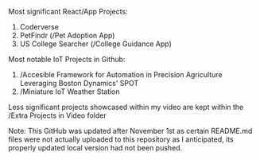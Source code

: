 Most significant React/App Projects:

1. Coderverse
2. PetFindr (/Pet Adoption App)
3. US College Searcher (/College Guidance App)

Most notable IoT Projects in Github:

1. /Accesible Framework for Automation in Precision Agriculture Leveraging Boston Dynamics' SPOT
2. /Miniature IoT Weather Station

Less significant projects showcased within my video are kept within the /Extra Projects in Video folder

Note: This GitHub was updated after November 1st as certain README.md files were not actually uploaded to this repository as I anticipated, its properly updated local version had not been pushed.
